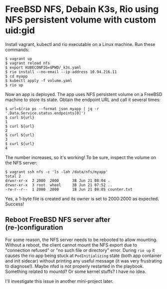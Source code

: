 # FreeBSD NFS, Debain K3s, Rio using NFS persistent volume with custom uid:gid

Install vagrant, kubectl and rio executable on a Linux machine. Run these
commands:

```console
$ vagrant up
$ vagrant reload nfs
$ export KUBECONFIG=$PWD/_k3s.yaml
$ rio install --no-email --ip-address 10.94.216.11
$ cd myapp
$ kubectl apply -f volume.yaml
$ rio up
```

Now an app is deployed. The app uses NFS persistent volume on a FreeBSD machine
to store its state. Obtain the endpoint URL and call it several times:

```console
$ url=$(rio ps --format json myapp | jq -r '.Data.Service.status.endpoints[0]')
$ curl ${url}
1
$ curl ${url}
2
$ curl ${url}
3
$ curl ${url}
4
```

The number increases, so it's working! To be sure, inspect the volume on the
NFS server:

```console
$ vagrant ssh nfs -c 'ls -lah /data/nfs/myapp'
total 2
drwxr-xr-x  2 2000  2000      3B Jun 21 08:04 .
drwxr-xr-x  3 root  wheel     3B Jun 21 07:52 ..
-rw-r--r--  1 2000  2000      1B Jun 21 08:05 counter.txt
```

Yes, a 1-byte file is created and its owner is set to 2000:2000 as expected.
Success!


## Reboot FreeBSD NFS server after (re-)configuration

For some reason, the NFS server needs to be rebooted to allow mounting. Without
a reboot, the client cannot mount the NFS export due to "connection refused" or
"no such file or directory" error. During `rio up` it causes the rio app being
stuck at `PodInitializing` state (both app container and init sidecar) without
printing any useful message (it was very frustrating to diagnose!). Maybe nfsd
is not properly restarted in the playbook. Something related to mountd? Or some
kernel stuffs? I have no idea.

I'll investigate this issue in another mini-project later.
